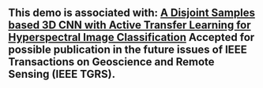 ## This demo is associated with: [A Disjoint Samples based 3D CNN with Active Transfer Learning for Hyperspectral Image Classification]() Accepted for possible publication in the future issues of IEEE Transactions on Geoscience and Remote Sensing (IEEE TGRS).
